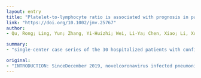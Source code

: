 ```yaml
---
layout: entry
title: "Platelet-to-lymphocyte ratio is associated with prognosis in patients with Corona Virus Disease-19"
link: "https://doi.org/10.1002/jmv.25767"
author:
- Qu, Rong; Ling, Yun; Zhang, Yi-Huizhi; Wei, Li-Ya; Chen, Xiao; Li, Xumian; Liu, Xuan-Yong; Liu, Han-Mian; Guo, Zhi; Ren, Hua; Wang, Qiang

summary:
- "single-center case series of the 30 hospitalized patients with confirmed Corona Virus Disease(COVID)-19 in Huizhou municipal central hospital from January 2020 to February 2020 were retrospectively analysed. Results of severe patients and non-severe patients were compared. The average hospitalization day of patients with platelet peaks during treatment were longer than those without platelets peaks(P0.05). The patients with significantly elevated platelets during treatment had longer average hospitalized day."

original:
- "INTRODUCTION: SinceDecember 2019, novelcoronavirus infected pneumonia emerged in Wuhan city and rapidly spread throughout China. In severe novel coronavirus pneumonia cases, the number of platelets, their dynamic changes during the treatment, platelet-to-lymphocyte ratio(PLR)were a concern. We sought to describe platelet feature of these cases. METHODS: Single-center case series of the 30 hospitalized patients with confirmed Corona Virus Disease(COVID)-19 in Huizhou municipal central hospitalfrom January 2020 to February 2020 were retrospectively analysed. Demographic, clinical, blood routine results, other laborotary results and treatment date were collected and analyzed. Outcomes of severe patients and non-severe patients were compared. RESULTS: Univariate analysis showed that: age, platelet peaks and PLR at peak platelet were the influencing factors in severe patients,multivariate analysis showed that the PLR value at peak platelet during treatment was an independent influencing factor in severe patients.The average hospitalization day of patients with platelet peaks during treatment were longer than those without platelet peaks(P<0.05).The average age of patients with platelet peaks during treatment were older than those without platelet peaks(P<0.05). The patients with significantly elevated platelets during treatment had longer average hospitalization day. And the higher PLR of patients during treatment had longer average hospitalization day. CONCLUSION: Single-center case series of the 30 hospitalized patients with confirmed COVID-19 in Huizhou municipal central hospital, presumed that the number of platelets and their dynamic changes during the treatment may have suggestion on the severity and prognosis of disease. The patient with markedly elevated platelets and longer average hospitalization day may be related to the cytokine storm. The PLR of patients means the degree of cytokine storm, which might provide a new indicator in the monitoring in patients with COVID-19. This article is protected by copyright. All rights reserved."
---
```


